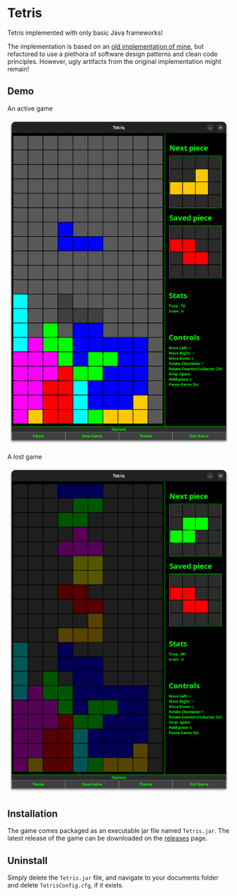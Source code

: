 # Tetris
Tetris implemented with only basic Java frameworks!

The implementation is based on an [old implementation of mine](https://github.com/MatteP1/TetrisClassic), but refactored to use a plethora of software design patterns and clean code principles. However, ugly artifacts from the original implementation might remain!

## Demo

An active game

![alt text](https://github.com/MatteP1/Tetris/blob/master/demo/active_game.png)

A lost game

![alt text](https://github.com/MatteP1/Tetris/blob/master/demo/game_over.png)

## Installation
The game comes packaged as an executable jar file named `Tetris.jar`.
The latest release of the game can be downloaded on the [releases](https://github.com/MatteP1/Tetris/releases/) page.

## Uninstall
Simply delete the `Tetris.jar` file, and navigate to your documents folder and delete `TetrisConfig.cfg`, if it exists.
